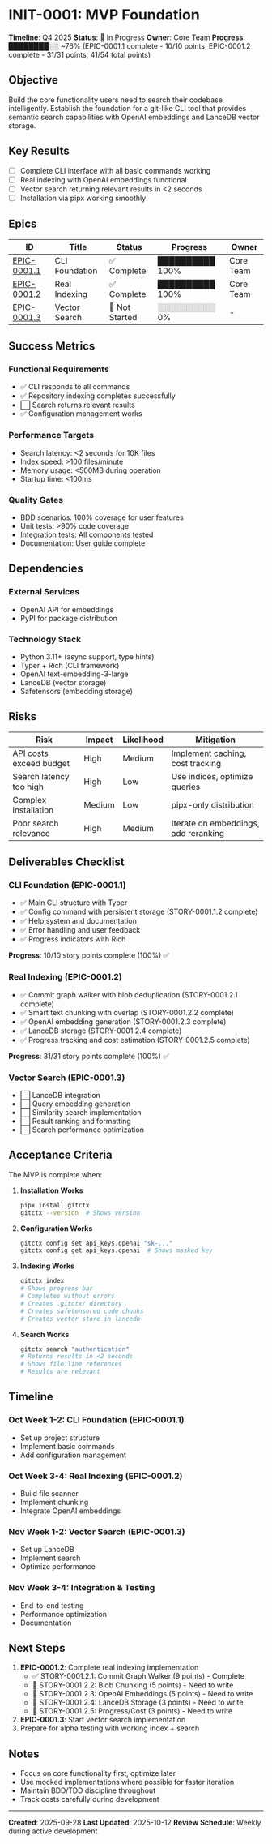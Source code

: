 # INIT-0001: MVP Foundation

**Timeline**: Q4 2025
**Status**: 🚧 In Progress
**Owner**: Core Team
**Progress**: ████████░░ ~76% (EPIC-0001.1 complete - 10/10 points, EPIC-0001.2 complete - 31/31 points, 41/54 total points)

## Objective

Build the core functionality users need to search their codebase intelligently. Establish the foundation for a git-like CLI tool that provides semantic search capabilities with OpenAI embeddings and LanceDB vector storage.

## Key Results

- [ ] Complete CLI interface with all basic commands working
- [ ] Real indexing with OpenAI embeddings functional
- [ ] Vector search returning relevant results in <2 seconds
- [ ] Installation via pipx working smoothly

## Epics

| ID | Title | Status | Progress | Owner |
|----|-------|--------|----------|-------|
| [EPIC-0001.1](EPIC-0001.1/README.md) | CLI Foundation | ✅ Complete | ██████████ 100% | Core Team |
| [EPIC-0001.2](EPIC-0001.2/README.md) | Real Indexing | ✅ Complete | ██████████ 100% | Core Team |
| [EPIC-0001.3](EPIC-0001.3/README.md) | Vector Search | 🔵 Not Started | ░░░░░░░░░░ 0% | - |

## Success Metrics

### Functional Requirements

- ✅ CLI responds to all commands
- ✅ Repository indexing completes successfully
- ⬜ Search returns relevant results
- ✅ Configuration management works

### Performance Targets

- Search latency: <2 seconds for 10K files
- Index speed: >100 files/minute
- Memory usage: <500MB during operation
- Startup time: <100ms

### Quality Gates

- BDD scenarios: 100% coverage for user features
- Unit tests: >90% code coverage
- Integration tests: All components tested
- Documentation: User guide complete

## Dependencies

### External Services

- OpenAI API for embeddings
- PyPI for package distribution

### Technology Stack

- Python 3.11+ (async support, type hints)
- Typer + Rich (CLI framework)
- OpenAI text-embedding-3-large
- LanceDB (vector storage)
- Safetensors (embedding storage)

## Risks

| Risk | Impact | Likelihood | Mitigation |
|------|--------|------------|------------|
| API costs exceed budget | High | Medium | Implement caching, cost tracking |
| Search latency too high | High | Low | Use indices, optimize queries |
| Complex installation | Medium | Low | pipx-only distribution |
| Poor search relevance | High | Medium | Iterate on embeddings, add reranking |

## Deliverables Checklist

### CLI Foundation (EPIC-0001.1)

- ✅ Main CLI structure with Typer
- ✅ Config command with persistent storage (STORY-0001.1.2 complete)
- ✅ Help system and documentation
- ✅ Error handling and user feedback
- ✅ Progress indicators with Rich

**Progress**: 10/10 story points complete (100%) ✅

### Real Indexing (EPIC-0001.2)

- ✅ Commit graph walker with blob deduplication (STORY-0001.2.1 complete)
- ✅ Smart text chunking with overlap (STORY-0001.2.2 complete)
- ✅ OpenAI embedding generation (STORY-0001.2.3 complete)
- ✅ LanceDB storage (STORY-0001.2.4 complete)
- ✅ Progress tracking and cost estimation (STORY-0001.2.5 complete)

**Progress**: 31/31 story points complete (100%) ✅

### Vector Search (EPIC-0001.3)

- ⬜ LanceDB integration
- ⬜ Query embedding generation
- ⬜ Similarity search implementation
- ⬜ Result ranking and formatting
- ⬜ Search performance optimization

## Acceptance Criteria

The MVP is complete when:

1. **Installation Works**

   ```bash
   pipx install gitctx
   gitctx --version  # Shows version
   ```

2. **Configuration Works**

   ```bash
   gitctx config set api_keys.openai "sk-..."
   gitctx config get api_keys.openai  # Shows masked key
   ```

3. **Indexing Works**

   ```bash
   gitctx index
   # Shows progress bar
   # Completes without errors
   # Creates .gitctx/ directory
   # Creates safetensored code chunks
   # Creates vector store in lancedb
   ```

4. **Search Works**

   ```bash
   gitctx search "authentication"
   # Returns results in <2 seconds
   # Shows file:line references
   # Results are relevant
   ```

## Timeline

### Oct Week 1-2: CLI Foundation (EPIC-0001.1)

- Set up project structure
- Implement basic commands
- Add configuration management

### Oct Week 3-4: Real Indexing (EPIC-0001.2)

- Build file scanner
- Implement chunking
- Integrate OpenAI embeddings

### Nov Week 1-2: Vector Search (EPIC-0001.3)

- Set up LanceDB
- Implement search
- Optimize performance

### Nov Week 3-4: Integration & Testing

- End-to-end testing
- Performance optimization
- Documentation

## Next Steps

1. **EPIC-0001.2**: Complete real indexing implementation
   - ✅ STORY-0001.2.1: Commit Graph Walker (9 points) - Complete
   - 🔵 STORY-0001.2.2: Blob Chunking (5 points) - Need to write
   - 🔵 STORY-0001.2.3: OpenAI Embeddings (5 points) - Need to write
   - 🔵 STORY-0001.2.4: LanceDB Storage (3 points) - Need to write
   - 🔵 STORY-0001.2.5: Progress/Cost (3 points) - Need to write
2. **EPIC-0001.3**: Start vector search implementation
3. Prepare for alpha testing with working index + search

## Notes

- Focus on core functionality first, optimize later
- Use mocked implementations where possible for faster iteration
- Maintain BDD/TDD discipline throughout
- Track costs carefully during development

---

**Created**: 2025-09-28
**Last Updated**: 2025-10-12
**Review Schedule**: Weekly during active development
